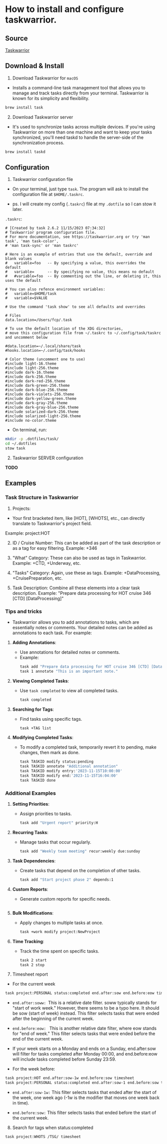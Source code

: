 # How to install and configure taskwarrior.

## Source 

[Taskwarrior](https://taskwarrior.org/download/)


## Download & Install

1. Download Taskwarrior for `macOS`

- Installs a command-line task management tool that
allows you to manage and track tasks directly from your terminal. Taskwarrior
is known for its simplicity and flexibility.

```sh 
brew install task
```

2. Download Taskwarrior server

- It's used to synchronize tasks across multiple devices. If you're using
Taskwarrior on more than one machine and want to keep your tasks synchronized,
you'll need taskd to handle the server-side of the synchronization process. 

```sh 
brew install taskd
```


<!-- 3. Download Taskshell -->
<!---->
<!-- - installs Taskshell (tasksh), an interactive shell for Taskwarrior. It -->
<!-- provides an immersive environment for managing your tasks and can be useful for -->
<!-- batch operations or when you prefer to work in a dedicated task management -->
<!-- environment. -->
<!---->
<!-- ``` sh  -->
<!-- brew install tasksh: -->
<!-- ``` -->


<!-- 4. Download Timewarrior -->
<!---->
<!---->
<!-- - Timewarrior is a command line time tracking application, which allows you to -->
<!-- record time spent on activities. You may be tracking your time for curiosity, -->
<!-- or because your work requires it. At its simplest, you tell it to start and -->
<!-- stop tracking time ([Timewarrior](https://timewarrior.net/docs/what/)) -->
<!---->
<!-- ```sh  -->
<!-- brew install timewarrior -->
<!-- ``` -->



## Configuration
1. Taskwarrior configuration file


- On your terminal, just type `task`. The program will ask to install the
configuration file at `$HOME/.taskrc`.

- ps. I will create my config (`.taskrc`) file at my `.dotfile` so I can stow
it later.

`.taskrc`: 

```.taskrc
# [Created by task 2.6.2 11/15/2023 07:34:32]
# Taskwarrior program configuration file.
# For more documentation, see https://taskwarrior.org or try 'man task', 'man task-color',
# 'man task-sync' or 'man taskrc'

# Here is an example of entries that use the default, override and blank values
#   variable=foo   -- By specifying a value, this overrides the default
#   variable=      -- By specifying no value, this means no default
#   #variable=foo  -- By commenting out the line, or deleting it, this uses the default

# You can also refence environment variables:
#   variable=$HOME/task
#   variable=$VALUE

# Use the command 'task show' to see all defaults and overrides

# Files
data.location=/Users/fcp/.task

# To use the default location of the XDG directories,
# move this configuration file from ~/.taskrc to ~/.config/task/taskrc and uncomment below

#data.location=~/.local/share/task
#hooks.location=~/.config/task/hooks

# Color theme (uncomment one to use)
#include light-16.theme
#include light-256.theme
#include dark-16.theme
#include dark-256.theme
#include dark-red-256.theme
#include dark-green-256.theme
#include dark-blue-256.theme
#include dark-violets-256.theme
#include dark-yellow-green.theme
#include dark-gray-256.theme
#include dark-gray-blue-256.theme
#include solarized-dark-256.theme
#include solarized-light-256.theme
#include no-color.theme

```

- On terminal, run:

```sh 
mkdir -p .dotfiles/task/
cd ~/.dotfiles
stow task
```



2. Taskwarrior SERVER configuration

**TODO**

## Examples


### Task Structure in Taskwarrior
1. Projects:
- Your first bracketed item, like [HOT], [WHOTS], etc., can directly translate to
Taskwarrior's project field. 

Example: project:HOT

2. ID / Cruise Number:
This can be added as part of the task description or as a tag for easy filtering.
Example: +346

3. "What" Category:
These can also be used as tags in Taskwarrior.
Example: +CTD, +Underway, etc.

4. "Tasks" Category:
Again, use these as tags.
Example: +DataProcessing, +CruisePreparation, etc.

5. Task Description:
Combine all these elements into a clear task description.
Example: "Prepare data processing for HOT cruise 346 [CTD] [DataProcessing]"

### Tips and tricks 

- Taskwarrior allows you to add annotations to tasks, which are essentially notes
or comments. Your detailed notes can be added as annotations to each task. For
example:

1. **Adding Annotations**: 
   - Use annotations for detailed notes or comments.
   - Example:
     ```sh
     task add "Prepare data processing for HOT cruise 346 [CTD] [DataProcessing]" project:HOT +346 +CTD +DataProcessing
     task 1 annotate "This is an important note."
     ```

2. **Viewing Completed Tasks**: 
   - Use `task completed` to view all completed tasks.
     ```sh
     task completed
     ```

3. **Searching for Tags**: 
   - Find tasks using specific tags.
     ```sh
     task +TAG list
     ```

4. **Modifying Completed Tasks**: 
   - To modify a completed task, temporarily revert it to pending, make changes, then mark as done.
     ```sh
     task TASKID modify status:pending
     task TASKID annotate "Additional annotation"
     task TASKID modify entry:'2023-11-15T10:00:00'
     task TASKID modify end:'2023-11-15T16:04:00'
     task TASKID done
     ```

### Additional Examples

1. **Setting Priorities**:
   - Assign priorities to tasks.
     ```sh
     task add "Urgent report" priority:H
     ```

2. **Recurring Tasks**:
   - Manage tasks that occur regularly.
     ```sh
     task add "Weekly team meeting" recur:weekly due:sunday
     ```

3. **Task Dependencies**:
   - Create tasks that depend on the completion of other tasks.
     ```sh
     task add "Start project phase 2" depends:1
     ```

4. **Custom Reports**:
   - Generate custom reports for specific needs.
     ```sh
     ```

5. **Bulk Modifications**:
   - Apply changes to multiple tasks at once.
     ```sh
     task +work modify project:NewProject
     ```

6. **Time Tracking**:
   - Track the time spent on specific tasks.
     ```sh
     task 2 start
     task 2 stop
     ```



7. Timesheet report

- For the current week
```sh 
task project:PERSONAL status:completed end.after:sow end.before:eow timesheet
```
- `end.after:soww: `This is a relative date filter. soww typically stands for
"start of work week." However, there seems to be a typo here. It should be sow
(start of week) instead. This filter selects tasks that were ended after the
beginning of the current week.

- `end.before:eow: ` This is another relative date filter, where eow stands for "end
of week." This filter selects tasks that were ended before the end of the
current week.

- If your week starts on a Monday and ends on a Sunday, end.after:sow will
filter for tasks completed after Monday 00:00, and end.before:eow will include
tasks completed before Sunday 23:59.

- For the week before:

```sh 
task project:HOT end.after:sow-1w end.before:sow timesheet
task project:PERSONAL status:completed end.after:sow-1 end.before:sow timesheet
```
- `end.after:sow-1w:` This filter selects tasks that ended after the start of
the week, one week ago (-1w is the modifier that moves one week back in time).

- `end.before:sow:`  This filter selects tasks that ended before the start of
the current week.


8. Search for tags when status:completed

```sh 
task project:WHOTS /TSG/ timesheet
```

